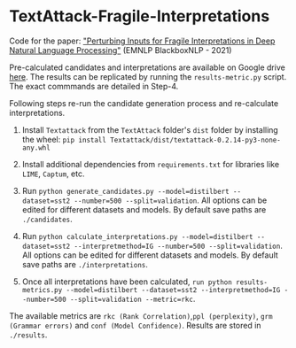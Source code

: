 # TextAttack-Fragile-Interpretations
Code for the paper: ["Perturbing Inputs for Fragile Interpretations in Deep Natural Language Processing"](https://arxiv.org/abs/2108.04990)
(EMNLP BlackboxNLP - 2021)

Pre-calculated candidates and interpretations are available on Google drive [here](https://drive.google.com/drive/folders/1U_bcpKa9OHR11z_o1EXo1QPzUcOxs5jT?usp=sharing). The results can be replicated by running the `results-metric.py` script. The exact commmands are detailed in Step-4.

Following steps re-run the candidate generation process and re-calculate interpretations.

1. Install `Textattack` from the `TextAttack` folder's `dist` folder  by installing the wheel: 
`pip install Textattack/dist/textattack-0.2.14-py3-none-any.whl`

2. Install additional dependencies from `requirements.txt` for libraries like `LIME`, `Captum`, etc.

3. Run `python generate_candidates.py --model=distilbert --dataset=sst2 --number=500 --split=validation`. All options can be edited for different datasets and models. By default save paths are `./candidates`. 

4.  Run `python calculate_interpretations.py --model=distilbert --dataset=sst2 --interpretmethod=IG --number=500 --split=validation`. All options can be edited for different datasets and models. By default save paths are `./interpretations`. 

5. Once all interpretations have been calculated, `run python results-metrics.py --model=distilbert --dataset=sst2 --interpretmethod=IG --number=500 --split=validation --metric=rkc`.

The available metrics are `rkc (Rank Correlation)`,`ppl (perplexity)`, `grm (Grammar errors)` and `conf (Model Confidence)`. Results are stored in `./results`.